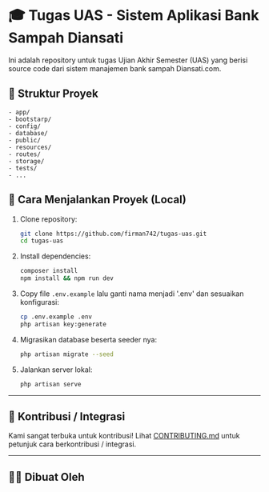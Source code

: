 # 🎓 Tugas UAS - Sistem Aplikasi Bank Sampah Diansati

Ini adalah repository untuk tugas Ujian Akhir Semester (UAS) yang berisi source code dari sistem manajemen bank sampah Diansati.com.

## 📁 Struktur Proyek

```
- app/
- bootstarp/
- config/
- database/
- public/
- resources/
- routes/
- storage/
- tests/
- ...
```

## 🚀 Cara Menjalankan Proyek (Local)

1. Clone repository:
   ```bash
   git clone https://github.com/firman742/tugas-uas.git
   cd tugas-uas
   ```

2. Install dependencies:
   ```bash
   composer install
   npm install && npm run dev
   ```

3. Copy file `.env.example` lalu ganti nama menjadi '.env' dan sesuaikan konfigurasi:
   ```bash
   cp .env.example .env
   php artisan key:generate
   ```

4. Migrasikan database beserta seeder nya:
   ```bash
   php artisan migrate --seed
   ```

5. Jalankan server lokal:
   ```bash
   php artisan serve
   ```

---

## 🤝 Kontribusi / Integrasi

Kami sangat terbuka untuk kontribusi! Lihat [CONTRIBUTING.md](CONTRIBUTING.md) untuk petunjuk cara berkontribusi / integrasi.

---

## 🧑‍💻 Dibuat Oleh

[//]: # (- Hafidz Firman Abdullah &#40;[@firman742]&#40;https://github.com/firman742&#41;&#41;)
